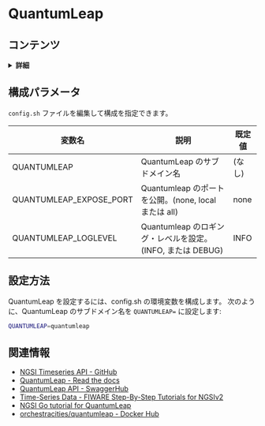 # QuantumLeap

## コンテンツ

<details>
<summary><strong>詳細</strong></summary>

-   [構成パラメータ](#configuration-parameters)
-   [設定方法](#how-to-setup)
-   [関連情報](#related-information)

</details>

<a name="configuration-parameters"></a>

## 構成パラメータ

`config.sh` ファイルを編集して構成を指定できます。

| 変数名                    | 説明                                                       | 既定値 |
| ------------------------- | ---------------------------------------------------------- | ------ |
| QUANTUMLEAP               | QuantumLeap のサブドメイン名                               | (なし) |
| QUANTUMLEAP\_EXPOSE\_PORT | Quantumleap のポートを公開。(none, local または all)       | none   |
| QUANTUMLEAP\_LOGLEVEL     | Quantumleap のロギング・レベルを設定。(INFO, または DEBUG) | INFO   |

<a name="how-to-setup"></a>

## 設定方法

QuantumLeap を設定するには、config.sh の環境変数を構成します。
次のように、QuantumLeap のサブドメイン名を `QUANTUMLEAP=` に設定します:

```bash
QUANTUMLEAP=quantumleap
```

<a name="related-information"></a>

## 関連情報

-   [NGSI Timeseries API - GitHub](https://github.com/orchestracities/ngsi-timeseries-api)
-   [QuantumLeap - Read the docs](https://quantumleap.readthedocs.io/en/latest/)
-   [QuantumLeap API - SwaggerHub](https://app.swaggerhub.com/apis/smartsdk/ngsi-tsdb/)
-   [Time-Series Data - FIWARE Step-By-Step Tutorials for NGSIv2](https://fiware-tutorials.readthedocs.io/en/latest/time-series-data.html)
-   [NGSI Go tutorial for QuantumLeap](https://ngsi-go.letsfiware.jp/tutorial/quantumleap/)
-   [orchestracities/quantumleap - Docker Hub](https://hub.docker.com/r/orchestracities/quantumleap)
